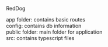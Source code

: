 RedDog

app folder: contains basic routes  
config:  contains db information  
public folder:  main folder for application  
src:  contains typescript files
